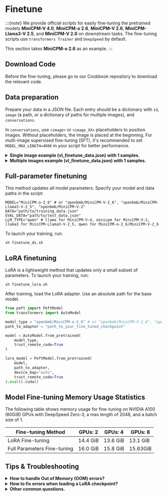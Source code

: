 # Finetune

:::{note}
We provide official scripts for easily fine-tuning the pretrained models **MiniCPM-V 4.0**, **MiniCPM-o 2.6**, **MiniCPM-V 2.6**, **MiniCPM-Llama3-V 2.5**, and **MiniCPM-V 2.0** on downstream tasks. The fine-tuning scripts use `transformers Trainer` and `DeepSpeed` by default.

This section takes **MiniCPM-o 2.6** as an example.
:::

## Download Code

Before the fine-tuning, please go to our Cookbook repository to download the relevant code.

## Data preparation

Prepare your data in a JSON file. Each entry should be a dictionary with `id`, `image` (a path, or a dictionary of paths for multiple images), and `conversations`.

In `conversations`, use `<image>` or `<image_XX>` placeholders to position images. Without placeholders, the image is placed at the beginning. For multi-image supervised fine-tuning (SFT), it's recommended to set `MODEL_MAX_LENGTH=4096` in your script for better performance.

<details>
  <summary>
    <b>Single image example (vl_finetune_data.json) with 1 samples.</b>
  </summary>

```
  [
    {
      "id": "0",
      "image": 'path/to/image_0.jpg',
      "conversations": [
            {
              'role': 'user', 
              'content': '<image>\\nHow many desserts are on the white plate?'
            }, 
            {
                'role': 'assistant', 
                'content': 'There are three desserts on the white plate.'
            },   
            {
                'role': 'user', 
                'content': 'What type of desserts are they?'
            },
            {
                'role': 'assistant', 
                'content': 'The desserts are cakes with bananas and pecans on top. They share similarities with donuts, but the presence of bananas and pecans differentiates them.'
            }, 
            {
                'role': 'user', 
                'content': 'What is the setting of the image?'}, 
            {
                'role': 'assistant', 
                'content': 'The image is set on a table top with a plate containing the three desserts.'
            },
        ]
    },
  ]
```

</details>


<details>
  <summary>
    <b>Multiple images example (vl_finetune_data.json) with 1 samples.</b>
  </summary>

```
  [
    {
      "id": "0",
      "image": {
        "<image_00>": "path/to/image_0.jpg",
        "<image_01>": "path/to/image_1.jpg",
        "<image_02>": "path/to/image_2.jpg",
        "<image_03>": "path/to/image_3.jpg"
      },
      "conversations": [
        {
          "role": "user", 
          "content": "How to create such text-only videos using CapCut?\\n<image_00>\\n<image_01>\\n<image_02>\\n<image_03>\\n"
        }, 
        {
          "role": "assistant", 
          "content": "To create a text-only video as shown in the images, follow these steps in CapCut..."
        }
      ]
    }
  ]
```
</details>

## Full-parameter finetuning

This method updates all model parameters. Specify your model and data paths in the script:

```shell
MODEL="MiniCPM-o-2_6" # or "openbmb/MiniCPM-V-2_6", "openbmb/MiniCPM-Llama3-V-2_5", "openbmb/MiniCPM-V-2"
DATA="path/to/training_data.json"
EVAL_DATA="path/to/test_data.json"
LLM_TYPE="qwen" # llama for MiniCPM-V-4, minicpm for MiniCPM-V-2, llama3 for MiniCPM-Llama3-V-2_5, qwen for MiniCPM-o-2_6/MiniCPM-V-2_6
```

To launch your training, run:
```shell
sh finetune_ds.sh
```


## LoRA finetuning

LoRA is a lightweight method that updates only a small subset of parameters. To launch your training, run:
```shell
sh finetune_lora.sh
```

After training, load the LoRA adapter. Use an absolute path for the base model.

```python
from peft import PeftModel
from transformers import AutoModel

model_type = "openbmb/MiniCPM-o-2_6" # or "openbmb/MiniCPM-V-2_6", "openbmb/MiniCPM-Llama3-V-2_5", "openbmb/MiniCPM-V-2"
path_to_adapter = "path_to_your_fine_tuned_checkpoint"

model = AutoModel.from_pretrained(
    model_type,
    trust_remote_code=True
)

lora_model = PeftModel.from_pretrained(
    model,
    path_to_adapter,
    device_map="auto",
    trust_remote_code=True
).eval().cuda()
```


## Model Fine-tuning Memory Usage Statistics

The following table shows memory usage for fine-tuning on NVIDIA A100 (80GiB) GPUs with DeepSpeed Zero-3, a max length of 2048, and a batch size of 1.

| Fine-tuning Method | GPUs: 2 | GPUs: 4 | GPUs: 8 |
|--------------------|---------|---------|---------|
| LoRA Fine-tuning   | 14.4 GiB| 13.6 GiB| 13.1 GiB|
| Full Parameters Fine-tuning | 16.0 GiB | 15.8 GiB | 15.63GiB |

## Tips & Troubleshooting

<details>
  <summary><b>How to handle Out of Memory (OOM) errors?</b></summary>
  
  - **Adjust Hyperparameters**: 
    - Reduce `--model_max_length` (e.g., to 1200).
    - Lower `--batch_size` (e.g., to 1) and increase `gradient_accumulation_steps` to compensate.
    - For high-resolution images, reduce `--max_slice_nums` to lower token usage per image.
  - **Reduce Model Parameters**:
    - Freeze the vision module with `--tune_vision false`.
    - Use LoRA finetuning instead of full-parameter tuning.
  - **Use DeepSpeed Optimization**:
    - Configure DeepSpeed Zero Stage 2 or 3 to offload optimizer and model parameters to the CPU. See the [Hugging Face DeepSpeed docs](https://huggingface.co/docs/transformers/deepspeed) for details.
</details>

<details>
  <summary><b>How to fix errors when loading a LoRA checkpoint?</b></summary>
  
  An error like `NotImplementedError` when using `AutoPeftModelForCausalLM` (see [issue #168](https://github.com/OpenBMB/MiniCPM-V/issues/168)) can occur if the model lacks `get_input_embeddings` and `set_input_embeddings` methods.
  
  **Solution**:
  1.  Load the model using `PeftModel` as shown in the LoRA section.
  2.  Ensure your `model_minicpmv.py` file is up-to-date from the model's Hugging Face repository (e.g., [MiniCPM-Llama3-V-2_5](https://huggingface.co/openbmb/MiniCPM-Llama3-V-2_5/tree/main) or [MiniCPM-V-2](https://huggingface.co/openbmb/MiniCPM-V-2)).
</details>

<details>
  <summary><b>Other common questions.</b></summary>
  
  - **How to use `flash_attention_2`?**
    - If your environment supports it, add `_attn_implementation="flash_attention_2"` when loading the model: `AutoModel.from_pretrained('model_name', _attn_implementation="flash_attention_2")`.
  - **Can I use original image sizes?**
    - Yes. The model supports up to 1344x1344 resolution, so you can use original sizes instead of resizing to 512.
  - **How to determine `max_length` for training data?**
    - Use [this function](https://github.com/OpenBMB/MiniCPM-V/blob/main/finetune/dataset.py#L220) to sample your data's length, then set `--model_max_length` in your command.
  - **Where to find LoRA hyperparameter documentation?**
    - Refer to the [LoRA documentation](https://huggingface.co/docs/peft/en/package_reference/lora#peft.LoraConfig) for guidance. For general training arguments, see the [Transformers documentation](https://huggingface.co/docs/transformers/main_classes/trainer#transformers.TrainingArguments).
</details>
